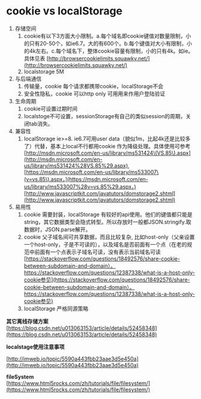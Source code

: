 # cookie vs  localStorage

1. 存储空间
   1. cookie有以下3方面大小限制。a.每个域名即cookie键值对数量限制，小的只有20-50个，如ie6.7。大的有600个。b.每个键值对大小有限制，小的4k左右。c.每个域名下，整体cookie容量有限制，小的只有4k。如ie。具体见表  [http://browsercookielimits.squawky.net/](http://browsercookielimits.squawky.net/)  
   2. localstorage  5M
2. 与后端通信
   1. 传输量，cookie 每个请求都携带cookie，localStorage不会
   2. 安全性隐私，cookie 可以http only  可用用来作用户登陆验证
3. 生命周期
   1. cookie可设置过期时间
   2. localstoge不可设置，sessionStorage有自己的类似session的周期，关闭tab消失。
4. 兼容性
   1. localStorage ie&gt;=8.  ie6.7可用user data（貌似1m，比起4k还是比较多了）代替，基本上local不行都用cookie 作为降级处理。具体使用可参考[http://msdn.microsoft.com/en-us/library/ms531424\(VS.85\).aspx](http://msdn.microsoft.com/en-us/library/ms531424%28VS.85%29.aspx), [https://msdn.microsoft.com/en-us/library/ms533007\(v=vs.85\).aspx，](https://msdn.microsoft.com/en-us/library/ms533007%28v=vs.85%29.aspx，) [http://www.javascriptkit.com/javatutors/domstorage2.shtml](http://www.javascriptkit.com/javatutors/domstorage2.shtml)
5. 易用性
   1. cookie 需要封装，localStorage 有较好的api使用。他们的键值都只能是string，其它数据类型会隐式转型。所以存放时一般都JSON.stringify.取数据时，JSON.parse解开。
   2. cookie 父子域名间可共享数据，而且比较复杂, 比如host-only（父亲设置一个host-only，子是不可读的），以及域名是否前面有一个点（在老的规范中前面有一个点表示子域名可读，没有表示当前域名可读[https://stackoverflow.com/questions/18492576/share-cookie-between-subdomain-and-domain）。https://stackoverflow.com/questions/12387338/what-is-a-host-only-cookie参见](https://stackoverflow.com/questions/18492576/share-cookie-between-subdomain-and-domain）。https://stackoverflow.com/questions/12387338/what-is-a-host-only-cookie参见) 
   3. localStorage 严格同源策略

**其它离线存储方案**  
[https://blog.csdn.net/u013063153/article/details/52458348](https://blog.csdn.net/u013063153/article/details/52458348)

**localstage使用注意事项**

[http://imweb.io/topic/5590a443fbb23aae3d5e450a](http://imweb.io/topic/5590a443fbb23aae3d5e450a)

**fileSystem**  
[https://www.html5rocks.com/zh/tutorials/file/filesystem/](https://www.html5rocks.com/zh/tutorials/file/filesystem/)

